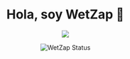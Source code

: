 <div align="center">
<h1 align="center">Hola, soy WetZap</a> 👋</h1>
<div align="center">
<img src="https://upload.wikimedia.org/wikipedia/commons/thumb/5/5b/Michelangelo_-_Creation_of_Adam_%28cropped%29.jpg/800px-Michelangelo_-_Creation_of_Adam_%28cropped%29.jpg">




![WetZap Status](https://github-readme-stats.vercel.app/api?username=WetZap&show_icons=true&theme=transparent)

<!--
**WetZap/WetZap** is a ✨ _special_ ✨ repository because its `README.md` (this file) appears on your GitHub profile.


Here are some ideas to get you started:

- 🔭 I’m currently working on ...
- 🌱 I’m currently learning ...
- 👯 I’m looking to collaborate on ...
- 🤔 I’m looking for help with ...
- 💬 Ask me about ...
- 📫 How to reach me: ...
- 😄 Pronouns: ...
- ⚡ Fun fact: ...
-->

